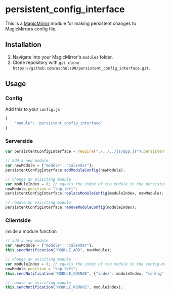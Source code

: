 # persistent_config_interface

This is a [MagicMirror](https://github.com/MichMich/MagicMirror) module for making persistent changes to MagicMirrors config file.

## Installation

1. Navigate into your MagicMirror's `modules` folder.
2. Clone repository with `git clone https://github.com/aschulz90/persistent_config_interface.git`.

## Usage

### Config

Add this to your `config.js`

```javascript
{
    "module": 'persistent_config_interface'
}
```

### Serverside

```javascript
var persistentConfigInterface = require("./../../js/app.js").persistentConfigInterface;

// add a new module
var newModule = {"module": "calendar"};
persistentConfigInterface.addModuleConfig(newModule);

// change an exisiting module
var moduleIndex = 0; // equals the index of the module in the persistentConfigInterface.getConfig().modules array
newModule.position = "top_left";
persistentConfigInterface.replaceModuleConfig(moduleIndex, newModule);

// remove an exisiting module
persistentConfigInterface.removeModuleConfig(moduleIndex);
```


### Clientside

inside a module function

```javascript
// add a new module
var newModule = {"module": "calendar"};
this.sendNotification("MODULE_ADD", newModule);

// change an exisiting module
var moduleIndex = 0; // equals the index of the module in the config.modules array
newModule.position = "top_left";
this.sendNotification("MODULE_CHANGE", {"index": moduleIndex, "config": newModule});

// remove an exisiting module
this.sendNotification("MODULE_REMOVE", moduleIndex);
```
